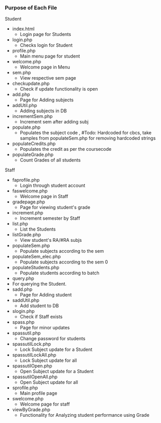 ### Purpose of Each File

Student
* index.html
   * Login page for Students
* login.php
  * Checks login for Student
* profile.php
  * Main menu page for student
* welcome.php
  * Welcome page in Menu
* sem.php
  * View respective sem page
* checkupdate.php
  * Check if update functionality is open
* add.php
  * Page for Adding subjects
* addUtil.php
  * Adding subjects in DB
* incrementSem.php
  * Increment sem after adding subj
* populate.php
   * Populates the subject code , #Todo: Hardcoded for cbcs, take samples from populateSem.php for removing hardcoded strings
* populateCredits.php
   * Populates the credit as per the coursecode
* populateGrade.php
   * Count Grades of all students

Staff
* faprofile.php
  * Login through student account 
* faswelcome.php
  * Welcome page in Staff
* gradepage.php
  * Page for viewing student's grade
* increment.php
  * Increment semester by Staff
* list.php
   * List the Students
* listGrade.php
   * View student's RA/#RA subjs
* populateSem.php
  * Populate subjects according to the sem
* populateSem_elec.php
  * Populate subjects according to the sem 0
* populateStudents.php
  * Populate students according to batch
* query.php
 * For querying the Student.
* sadd.php
  * Page for Adding student 
* saddUtil.php
  * Add student to DB
* slogin.php
  * Check if Staff exists
* spass.php
  * Page for minor updates 
* spassutil.php
  * Change password for students
* spassutilLock.php
  * Lock Subject update for a Student
* spassutilLockAll.php
  * Lock Subject update for all
* spassutilOpen.php
  * Open Subject update for a Student
* spassutilOpenAll.php
  * Open Subject update for all
* sprofile.php
  * Main profile page
* swelcome.php
  * Welcome page for staff
* viewByGrade.php
  * Functionality for Analyzing student performance using Grade


